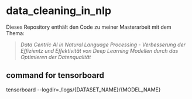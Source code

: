 # data_cleaning_in_nlp
Dieses Repository enthält den Code zu meiner Masterarbeit mit dem Thema:
>_Data Centric AI in Natural Language Processing - Verbesserung der Effizientz und Effektivität von Deep Learning Modellen durch das Optimieren der Datenqualität_

## command for tensorboard
tensorboard --logdir=./logs/{DATASET_NAME}/{MODEL_NAME}
